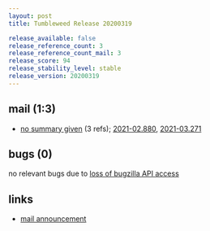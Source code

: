 ```yaml
---
layout: post
title: Tumbleweed Release 20200319

release_available: false
release_reference_count: 3
release_reference_count_mail: 3
release_score: 94
release_stability_level: stable
release_version: 20200319
---
```


## mail (1:3)

- [no summary given](https://github.com/boombatower/tumbleweed-review/issues/10) (3 refs); [2021-02.880](https://github.com/boombatower/tumbleweed-review/issues/10), [2021-03.271](https://github.com/boombatower/tumbleweed-review/issues/10)

## bugs (0)

<!--more-->

no relevant bugs due to [loss of bugzilla API access](https://bugzilla.opensuse.org/show_bug.cgi?id=1157722)



## links

- [mail announcement](https://github.com/boombatower/tumbleweed-review/issues/10)
